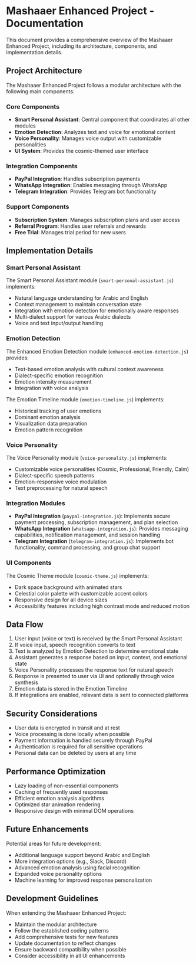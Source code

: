 # Mashaaer Enhanced Project - Documentation

This document provides a comprehensive overview of the Mashaaer Enhanced Project, including its architecture, components, and implementation details.

## Project Architecture

The Mashaaer Enhanced Project follows a modular architecture with the following main components:

### Core Components
- **Smart Personal Assistant**: Central component that coordinates all other modules
- **Emotion Detection**: Analyzes text and voice for emotional content
- **Voice Personality**: Manages voice output with customizable personalities
- **UI System**: Provides the cosmic-themed user interface

### Integration Components
- **PayPal Integration**: Handles subscription payments
- **WhatsApp Integration**: Enables messaging through WhatsApp
- **Telegram Integration**: Provides Telegram bot functionality

### Support Components
- **Subscription System**: Manages subscription plans and user access
- **Referral Program**: Handles user referrals and rewards
- **Free Trial**: Manages trial period for new users

## Implementation Details

### Smart Personal Assistant
The Smart Personal Assistant module (`smart-personal-assistant.js`) implements:
- Natural language understanding for Arabic and English
- Context management to maintain conversation state
- Integration with emotion detection for emotionally aware responses
- Multi-dialect support for various Arabic dialects
- Voice and text input/output handling

### Emotion Detection
The Enhanced Emotion Detection module (`enhanced-emotion-detection.js`) provides:
- Text-based emotion analysis with cultural context awareness
- Dialect-specific emotion recognition
- Emotion intensity measurement
- Integration with voice analysis

The Emotion Timeline module (`emotion-timeline.js`) implements:
- Historical tracking of user emotions
- Dominant emotion analysis
- Visualization data preparation
- Emotion pattern recognition

### Voice Personality
The Voice Personality module (`voice-personality.js`) implements:
- Customizable voice personalities (Cosmic, Professional, Friendly, Calm)
- Dialect-specific speech patterns
- Emotion-responsive voice modulation
- Text preprocessing for natural speech

### Integration Modules
- **PayPal Integration** (`paypal-integration.js`): Implements secure payment processing, subscription management, and plan selection
- **WhatsApp Integration** (`whatsapp-integration.js`): Provides messaging capabilities, notification management, and session handling
- **Telegram Integration** (`telegram-integration.js`): Implements bot functionality, command processing, and group chat support

### UI Components
The Cosmic Theme module (`cosmic-theme.js`) implements:
- Dark space background with animated stars
- Celestial color palette with customizable accent colors
- Responsive design for all device sizes
- Accessibility features including high contrast mode and reduced motion

## Data Flow

1. User input (voice or text) is received by the Smart Personal Assistant
2. If voice input, speech recognition converts to text
3. Text is analyzed by Emotion Detection to determine emotional state
4. Assistant generates a response based on input, context, and emotional state
5. Voice Personality processes the response text for natural speech
6. Response is presented to user via UI and optionally through voice synthesis
7. Emotion data is stored in the Emotion Timeline
8. If integrations are enabled, relevant data is sent to connected platforms

## Security Considerations

- User data is encrypted in transit and at rest
- Voice processing is done locally when possible
- Payment information is handled securely through PayPal
- Authentication is required for all sensitive operations
- Personal data can be deleted by users at any time

## Performance Optimization

- Lazy loading of non-essential components
- Caching of frequently used responses
- Efficient emotion analysis algorithms
- Optimized star animation rendering
- Responsive design with minimal DOM operations

## Future Enhancements

Potential areas for future development:
- Additional language support beyond Arabic and English
- More integration options (e.g., Slack, Discord)
- Advanced emotion analysis using facial recognition
- Expanded voice personality options
- Machine learning for improved response personalization

## Development Guidelines

When extending the Mashaaer Enhanced Project:
- Maintain the modular architecture
- Follow the established coding patterns
- Add comprehensive tests for new features
- Update documentation to reflect changes
- Ensure backward compatibility when possible
- Consider accessibility in all UI enhancements
